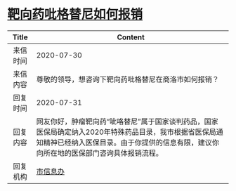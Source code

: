 # <a href="http://www.shangluo.gov.cn/zmhd/ldxxxx.jsp?urltype=leadermail.LeaderMailContentUrl&wbtreeid=1112&leadermailid=6256">靶向药吡格替尼如何报销</a>
|Title|Content|
|:---:|---|
|来信时间|2020-07-30|
|来信内容|尊敬的领导，想咨询下靶向药吡格替尼在商洛市如何报销？|
|回复时间|2020-07-31|
|回复内容|网友你好，肿瘤靶向药“呲咯替尼”属于国家谈判药品，国家医保局确定纳入2020年特殊药品目录，我市根据省医保局通知精神已经纳入医保目录。由于你提供的信息有限，建议你向所在地的医保部门咨询具体报销流程。|
|回复机构|<a href="../../categories/agencies/市信息办.md">市信息办</a>|